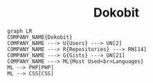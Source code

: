 <h1 align="center">Dokobit</h1>

```mermaid
graph LR
COMPANY_NAME{Dokobit}
COMPANY_NAME ---> U{Users} ---> UN[2]
COMPANY_NAME ---> R{Repositories} ---> RN[14]
COMPANY_NAME ---> G{Gists} ---> GN[21]
COMPANY_NAME ---> ML{Most Used<br>Languages}
ML --> PHP[PHP]
ML --> CSS[CSS]
```

